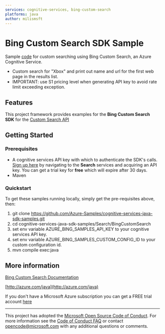 ```yaml
---
services: cognitive-services, bing-custom-search
platforms: java
author: milismsft
---
```


# Bing Custom Search SDK Sample ##

Sample [code](https://github.com/Azure-Samples/cognitive-services-java-sdk-samples/blob/master/Search/BingCustomSearch/src/main/java/com/microsoft/azure/cognitiveservices/search/customsearch/samples/BingCustomSearchSample.java) for custom searching using Bing Custom Search, an Azure Cognitive Service.
- Custom search for "Xbox" and print out name and url for the first web page in the results list.
- IMPORTANT: use S1 pricing level when generating API key to avoid rate limit exceeding exception.


## Features

This project framework provides examples for the **Bing Custom Search SDK** for the [Custom Search API](https://azure.microsoft.com/en-us/services/cognitive-services/)

## Getting Started

### Prerequisites

- A cognitive services API key with which to authenticate the SDK's calls. [Sign up here](https://azure.microsoft.com/en-us/services/cognitive-services/directory/) by navigating to the **Search** services and acquiring an API key. You can get a trial key for **free** which will expire after 30 days.
- Maven

### Quickstart

To get these samples running locally, simply get the pre-requisites above, then:

1. git clone https://github.com/Azure-Samples/cognitive-services-java-sdk-samples.git
2. cd cognitive-services-java-sdk-samples/Search/BingCustomSearch
3. set env variable AZURE_BING_SAMPLES_API_KEY to your cognitive services API key.
4. set env variable AZURE_BING_SAMPLES_CUSTOM_CONFIG_ID to your custom configuration id.
5. mvn compile exec:java

## More information ##
[Bing Custom Search Documentation](https://docs.microsoft.com/en-us/azure/cognitive-services/bing-custom-search/)

[http://azure.com/java](http://azure.com/java)

If you don't have a Microsoft Azure subscription you can get a FREE trial account [here](http://go.microsoft.com/fwlink/?LinkId=330212)

---

This project has adopted the [Microsoft Open Source Code of Conduct](https://opensource.microsoft.com/codeofconduct/). For more information see the [Code of Conduct FAQ](https://opensource.microsoft.com/codeofconduct/faq/) or contact [opencode@microsoft.com](mailto:opencode@microsoft.com) with any additional questions or comments.